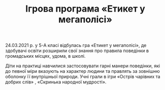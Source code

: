 ﻿---
title: Ігрова програма «Етикет у мегаполісі»
---

24.03.2021 р. у 5-А класі відбулась гра «Етикет у мегаполісі», де здобувачі освіти розширили свої знання про правила поведінки в громадських місцях, удома, в школі.

Діти на практиці навчилися застосовувати гарні манери поведінки, які до певної міри вказують на характер людини та правлять за зовнішню оболонку її внутрішньої природи. Учні грали в ігри «Острів чарівних та добрих слів» , «Скринька народної мудрості».

<slideshow />

